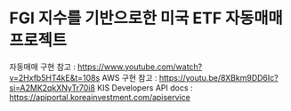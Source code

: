 # FGI 지수를 기반으로한 미국 ETF 자동매매 프로젝트

자동매매 구현 참고 : https://www.youtube.com/watch?v=2Hxfb5HT4kE&t=108s
AWS 구현 참고 : https://youtu.be/8XBkm9DD6Ic?si=A2MK2qkXNyTr70i8
KIS Developers API docs : https://apiportal.koreainvestment.com/apiservice



